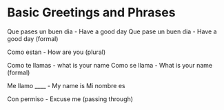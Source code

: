 
# Basic Greetings and Phrases

Que pases un buen dia - Have a good day
Que pase un buen dia - Have a good day (formal)

Como estan - How are you (plural)


Como te llamas - what is your name
Como se llama - What is your name (formal)

Me llamo ____ - My name is 
Mi nombre es

Con permiso - Excuse me (passing through)
